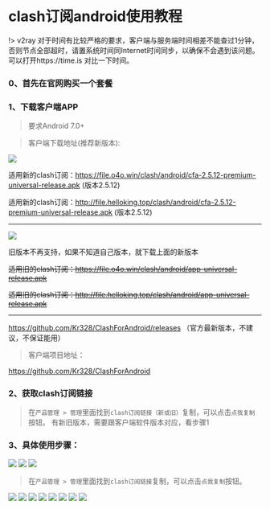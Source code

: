 # clash订阅android使用教程

!> v2ray 对于时间有比较严格的要求，客户端与服务端时间相差不能查过1分钟，否则节点全部超时，请置系统时间同Internet时间同步，以确保不会遇到该问题。可以打开https://time.is 对比一下时间。

### 0、首先在官网购买一个套餐


### 1、下载客户端APP
>要求Android 7.0+

> 客户端下载地址(推荐新版本): 

![](/img/new-clash.png)

适用新的clash订阅：https://file.o4o.win/clash/android/cfa-2.5.12-premium-universal-release.apk (版本2.5.12)

适用新的clash订阅：http://file.helloking.top/clash/android/cfa-2.5.12-premium-universal-release.apk (版本2.5.12)

---

![](/img/old-clash.png)

旧版本不再支持，如果不知道自己版本，就下载上面的新版本

~~适用旧的clash订阅：https://file.o4o.win/clash/android/app-universal-release.apk~~

~~适用旧的clash订阅：http://file.helloking.top/clash/android/app-universal-release.apk~~

---

https://github.com/Kr328/ClashForAndroid/releases （官方最新版本，不建议，不保证能用）

> 客户端项目地址：

https://github.com/Kr328/ClashForAndroid

### 2、获取clash订阅链接
> 在`产品管理 > 管理`里面找到`clash订阅链接（新或旧）`复制，可以点击`点我复制`按钮。
> 有新旧版本，需要跟客户端软件版本对应，看步骤1

### 3、具体使用步骤：

![](/img/android/1.png)
![](/img/android/2.png)
![](/img/android/3.png)

> 在`产品管理 > 管理`里面找到`clash订阅链接`复制，可以点击`点我复制`按钮。

![](/img/android/41.png)
![](/img/android/5.png)
![](/img/android/6.png)
![](/img/android/7.png)
![](/img/android/8.png)
![](/img/android/9.png)
![](/img/android/10.png)
![](/img/android/11.png)